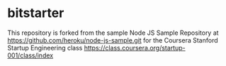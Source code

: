 bitstarter
==========


This repository is forked from the sample Node JS Sample Repository at 
https://github.com/heroku/node-js-sample.git for the Coursera Stanford Startup Engineering class
https://class.coursera.org/startup-001/class/index

